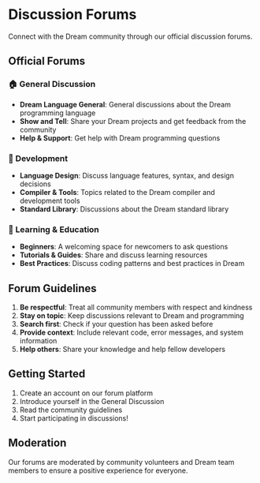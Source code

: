 # Discussion Forums

Connect with the Dream community through our official discussion forums.

## Official Forums

### 🏠 General Discussion
- **Dream Language General**: General discussions about the Dream programming language
- **Show and Tell**: Share your Dream projects and get feedback from the community
- **Help & Support**: Get help with Dream programming questions

### 🔧 Development
- **Language Design**: Discuss language features, syntax, and design decisions
- **Compiler & Tools**: Topics related to the Dream compiler and development tools
- **Standard Library**: Discussions about the Dream standard library

### 📖 Learning & Education
- **Beginners**: A welcoming space for newcomers to ask questions
- **Tutorials & Guides**: Share and discuss learning resources
- **Best Practices**: Discuss coding patterns and best practices in Dream

## Forum Guidelines

1. **Be respectful**: Treat all community members with respect and kindness
2. **Stay on topic**: Keep discussions relevant to Dream and programming
3. **Search first**: Check if your question has been asked before
4. **Provide context**: Include relevant code, error messages, and system information
5. **Help others**: Share your knowledge and help fellow developers

## Getting Started

1. Create an account on our forum platform
2. Introduce yourself in the General Discussion
3. Read the community guidelines
4. Start participating in discussions!

## Moderation

Our forums are moderated by community volunteers and Dream team members to ensure a positive experience for everyone.